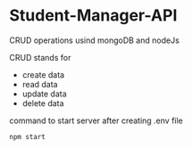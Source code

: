 # Student-Manager-API
CRUD operations usind mongoDB and nodeJs

CRUD stands for 
- create data
- read data
- update data
- delete data

command to start server after creating .env file

```shell
npm start
```